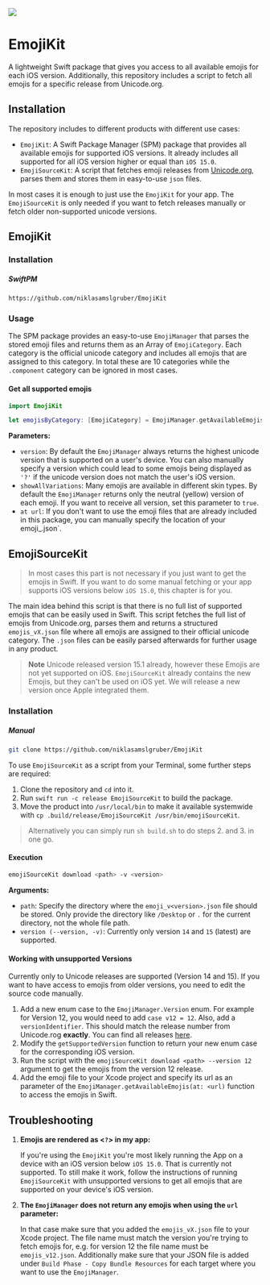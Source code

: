 [![](https://img.shields.io/endpoint?url=https%3A%2F%2Fswiftpackageindex.com%2Fapi%2Fpackages%2Fniklasamslgruber%2FEmojiKit%2Fbadge%3Ftype%3Dplatforms)](https://swiftpackageindex.com/niklasamslgruber/EmojiKit)

# EmojiKit

A lightweight Swift package that gives you access to all available emojis for each iOS version. Additionally, this repository includes a script to fetch all emojis for a specific release from Unicode.org.

## Installation
The repository includes to different products with different use cases:

* `EmojiKit`: A Swift Package Manager (SPM) package that provides all available emojis for supported iOS versions. It already includes all supported for all iOS version higher or equal than `iOS 15.0`.
* `EmojiSourceKit`: A script that fetches emoji releases from [Unicode.org](unicode.org), parses them and stores them in easy-to-use `json` files.

In most cases it is enough to just use the `EmojiKit` for your app. The `EmojiSourceKit` is only needed if you want to fetch releases manually or fetch older non-supported unicode versions. 

## EmojiKit

### Installation

##### SwiftPM

```
https://github.com/niklasamslgruber/EmojiKit
```

### Usage

The SPM package provides an easy-to-use `EmojiManager` that parses the stored emoji files and returns them as an Array of `EmojiCategory`. Each category is the official unicode category and includes all emojis that are assigned to this category. In total these are 10 categories while the `.component` category can be ignored in most cases.

#### Get all supported emojis
```swift
import EmojiKit

let emojisByCategory: [EmojiCategory] = EmojiManager.getAvailableEmojis()
```

**Parameters:**
* `version`: By default the `EmojiManager` always returns the highest unicode version that is supported on a user's device. You can also manually specify a version which could lead to some emojis being displayed as `'?'` if the unicode version does not match the user's iOS version.
* `showAllVariations`: Many emojis are available in different skin types. By default the `EmojiManager` returns only the neutral (yellow) version of each emoji. If you want to receive all version, set this parameter to `true`.
* `at url`: If you don't want to use the emoji files that are already included in this package, you can manually specify the location of your emoji_<version>.json`. 

## EmojiSourceKit

> In most cases this part is not necessary if you just want to get the emojis in Swift. If you want to do some manual fetching or your app supports iOS versions below `iOS 15.0`, this chapter is for you.

The main idea behind this script is that there is no full list of supported emojis that can be easily used in Swift. This script fetches the full list of emojis from Unicode.org, parses them and returns a structured `emojis_vX.json` file where all emojis are assigned to their official unicode category. The `.json` files can be easily parsed afterwards for further usage in any product.

> **Note**
> Unicode released version 15.1 already, however these Emojis are not yet supported on iOS. `EmojiSourceKit` already contains the new Emojis, but they can't be used on iOS yet. We will release a new version once Apple integrated them.

### Installation

##### Manual

```bash
git clone https://github.com/niklasamslgruber/EmojiKit
```

To use `EmojiSourceKit` as a script from your Terminal, some further steps are required:

1. Clone the repository and `cd` into it.
2. Run `swift run -c release EmojiSourceKit` to build the package.
3. Move the product into `/usr/local/bin` to make it available systemwide with `cp .build/release/EmojiSourceKit /usr/bin/emojiSourceKit`.

> Alternatively you can simply run `sh build.sh` to do steps 2. and 3. in one go.

#### Execution
```bash
emojiSourceKit download <path> -v <version>
```

**Arguments:**
* `path`: Specify the directory where the `emoji_v<version>.json` file should be stored. Only provide the directory like `/Desktop` or `.` for the current directory, not the whole file path.
* `version (--version, -v)`: Currently only version `14` and `15` (latest) are supported. 

#### Working with unsupported Versions
Currently only to Unicode releases are supported (Version 14 and 15). If you want to have access to emojis from older versions, you need to edit the source code manually.

1. Add a new enum case to the `EmojiManager.Version` enum. For example for Version 12, you would need to add `case v12 = 12`. Also, add a `versionIdentifier`. This should match the release number from Unicode.rog **exactly**. You can find all releases [here](https://unicode.org/Public/emoji/). 
2. Modify the `getSupportedVersion` function to return your new enum case for the corresponding iOS version.
3. Run the script with the `emojiSourceKit download <path> --version 12` argument to get the emojis from the version 12 release.
4. Add the emoji file to your Xcode project and specify its url as an parameter of the `EmojiManager.getAvailableEmojis(at: <url)` function to access the emojis in Swift.

## Troubleshooting
1. **Emojis are rendered as <`?`> in my app:**
	
	If you're using the `EmojiKit` you're most likely running the App on a device with an iOS version below `iOS 15.0`. That is currently not supported. To still make it work, follow the instructions of running `EmojiSourceKit` with unsupported versions to get all emojis that are supported on your device's iOS version.
	
2. **The `EmojiManager` does not return any emojis when using the `url` parameter:**

	In that case make sure that you added the `emojis_vX.json` file to your Xcode project. The file name must match the version you're trying to fetch emojis for, e.g. for version 12 the file name must be `emojis_v12.json`. Additionally make sure that your JSON file is added under `Build Phase - Copy Bundle Resources` for each target where you want to use the `EmojiManager`.

